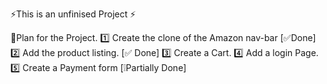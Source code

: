⚡This is an unfinised Project ⚡

🌟Plan for the Project.
1️⃣ Create the clone of the Amazon nav-bar [✅Done]
2️⃣ Add the product listing. [✅ Done]
3️⃣ Create a Cart.
4️⃣ Add a login Page.
5️⃣ Create a Payment form [❕Partially Done]

